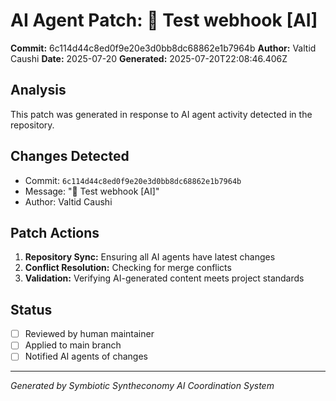 # AI Agent Patch: 🤖 Test webhook [AI]

**Commit:** 6c114d44c8ed0f9e20e3d0bb8dc68862e1b7964b
**Author:** Valtid Caushi
**Date:** 2025-07-20
**Generated:** 2025-07-20T22:08:46.406Z

## Analysis

This patch was generated in response to AI agent activity detected in the repository.

## Changes Detected

- Commit: `6c114d44c8ed0f9e20e3d0bb8dc68862e1b7964b`
- Message: "🤖 Test webhook [AI]"
- Author: Valtid Caushi

## Patch Actions

1. **Repository Sync:** Ensuring all AI agents have latest changes
2. **Conflict Resolution:** Checking for merge conflicts
3. **Validation:** Verifying AI-generated content meets project standards

## Status

- [ ] Reviewed by human maintainer
- [ ] Applied to main branch
- [ ] Notified AI agents of changes

---
*Generated by Symbiotic Syntheconomy AI Coordination System*
